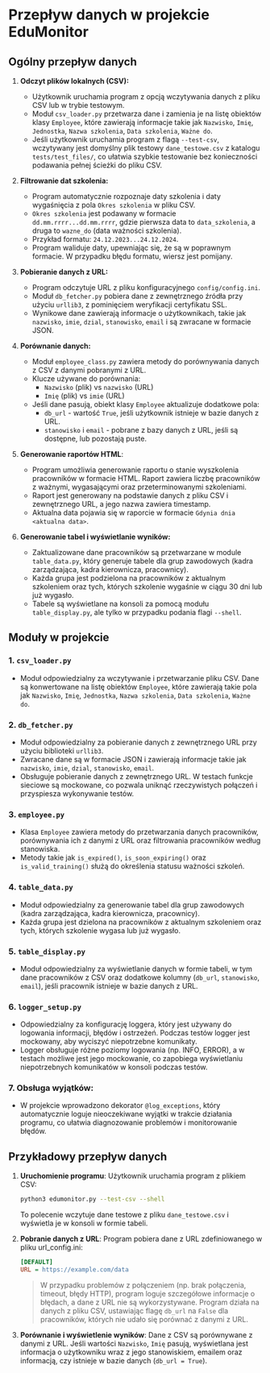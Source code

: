 <!--edumonitor/docs/data_flow.md-->

# Przepływ danych w projekcie EduMonitor

## Ogólny przepływ danych

1. **Odczyt plików lokalnych (CSV):**
    - Użytkownik uruchamia program z opcją wczytywania danych z pliku CSV lub w trybie testowym.
    - Moduł `csv_loader.py` przetwarza dane i zamienia je na listę obiektów klasy `Employee`, które zawierają informacje takie jak `Nazwisko`, `Imię`, `Jednostka`, `Nazwa szkolenia`, `Data szkolenia`, `Ważne do`.
    - Jeśli użytkownik uruchamia program z flagą `--test-csv`, wczytywany jest domyślny plik testowy `dane_testowe.csv` z katalogu `tests/test_files/`, co ułatwia szybkie testowanie bez konieczności podawania pełnej ścieżki do pliku CSV.

2. **Filtrowanie dat szkolenia:**
    - Program automatycznie rozpoznaje daty szkolenia i daty wygaśnięcia z pola `Okres szkolenia` w pliku CSV.
    - `Okres szkolenia` jest podawany w formacie `dd.mm.rrrr...dd.mm.rrrr`, gdzie pierwsza data to `data_szkolenia`, a druga to `wazne_do` (data ważności szkolenia).
    - Przykład formatu: `24.12.2023...24.12.2024`.
    - Program waliduje daty, upewniając się, że są w poprawnym formacie. W przypadku błędu formatu, wiersz jest pomijany.

3. **Pobieranie danych z URL:**
    - Program odczytuje URL z pliku konfiguracyjnego `config/config.ini`.
    - Moduł `db_fetcher.py` pobiera dane z zewnętrznego źródła przy użyciu `urllib3`, z pominięciem weryfikacji certyfikatu SSL.
    - Wynikowe dane zawierają informacje o użytkownikach, takie jak `nazwisko`, `imie`, `dzial`, `stanowisko`, `email` i są zwracane w formacie JSON.

4. **Porównanie danych:**
    - Moduł `employee_class.py` zawiera metody do porównywania danych z CSV z danymi pobranymi z URL.
    - Klucze używane do porównania:
        - `Nazwisko` (plik) vs `nazwisko` (URL)
        - `Imię` (plik) vs `imie` (URL)
    - Jeśli dane pasują, obiekt klasy `Employee` aktualizuje dodatkowe pola:
        - `db_url` - wartość `True`, jeśli użytkownik istnieje w bazie danych z URL.
        - `stanowisko` i `email` - pobrane z bazy danych z URL, jeśli są dostępne, lub pozostają puste.

5. **Generowanie raportów HTML**:
   - Program umożliwia generowanie raportu o stanie wyszkolenia pracowników w formacie HTML. Raport zawiera liczbę pracowników z ważnymi, wygasającymi oraz przeterminowanymi szkoleniami.
   - Raport jest generowany na podstawie danych z pliku CSV i zewnętrznego URL, a jego nazwa zawiera timestamp.
   - Aktualna data pojawia się w raporcie w formacie `Gdynia dnia <aktualna data>`.

6. **Generowanie tabel i wyświetlanie wyników:**
    - Zaktualizowane dane pracowników są przetwarzane w module `table_data.py`, który generuje tabele dla grup zawodowych (kadra zarządzająca, kadra kierownicza, pracownicy).
    - Każda grupa jest podzielona na pracowników z aktualnym szkoleniem oraz tych, których szkolenie wygaśnie w ciągu 30 dni lub już wygasło.
    - Tabele są wyświetlane na konsoli za pomocą modułu `table_display.py`, ale tylko w przypadku podania flagi `--shell`.

## Moduły w projekcie

### 1. `csv_loader.py`
- Moduł odpowiedzialny za wczytywanie i przetwarzanie pliku CSV. Dane są konwertowane na listę obiektów `Employee`, które zawierają takie pola jak `Nazwisko`, `Imię`, `Jednostka`, `Nazwa szkolenia`, `Data szkolenia`, `Ważne do`.

### 2. `db_fetcher.py`
- Moduł odpowiedzialny za pobieranie danych z zewnętrznego URL przy użyciu biblioteki `urllib3`.
- Zwracane dane są w formacie JSON i zawierają informacje takie jak `nazwisko`, `imie`, `dzial`, `stanowisko`, `email`.
- Obsługuje pobieranie danych z zewnętrznego URL. W testach funkcje sieciowe są mockowane, co pozwala uniknąć rzeczywistych połączeń i przyspiesza wykonywanie testów.

### 3. `employee.py`
- Klasa `Employee` zawiera metody do przetwarzania danych pracowników, porównywania ich z danymi z URL oraz filtrowania pracowników według stanowiska.
- Metody takie jak `is_expired()`, `is_soon_expiring()` oraz `is_valid_training()` służą do określenia statusu ważności szkoleń.

### 4. `table_data.py`
- Moduł odpowiedzialny za generowanie tabel dla grup zawodowych (kadra zarządzająca, kadra kierownicza, pracownicy).
- Każda grupa jest dzielona na pracowników z aktualnym szkoleniem oraz tych, których szkolenie wygasa lub już wygasło.

### 5. `table_display.py`
- Moduł odpowiedzialny za wyświetlanie danych w formie tabeli, w tym dane pracowników z CSV oraz dodatkowe kolumny (`db_url`, `stanowisko`, `email`), jeśli pracownik istnieje w bazie danych z URL.

### 6. `logger_setup.py`
- Odpowiedzialny za konfigurację loggera, który jest używany do logowania informacji, błędów i ostrzeżeń. Podczas testów logger jest mockowany, aby wyciszyć niepotrzebne komunikaty.
- Logger obsługuje różne poziomy logowania (np. INFO, ERROR), a w testach możliwe jest jego mockowanie, co zapobiega wyświetlaniu niepotrzebnych komunikatów w konsoli podczas testów.

### 7. Obsługa wyjątków:
- W projekcie wprowadzono dekorator `@log_exceptions`, który automatycznie loguje nieoczekiwane wyjątki w trakcie działania programu, co ułatwia diagnozowanie problemów i monitorowanie błędów.

## Przykładowy przepływ danych

1. **Uruchomienie programu**: Użytkownik uruchamia program z plikiem CSV:
    ```bash
    python3 edumonitor.py --test-csv --shell
    ```
    To polecenie wczytuje dane testowe z pliku `dane_testowe.csv` i wyświetla je w konsoli w formie tabeli.

2. **Pobranie danych z URL**: Program pobiera dane z URL zdefiniowanego w pliku url_config.ini:
    ```ini
    [DEFAULT]
    URL = https://example.com/data
    ```
    > W przypadku problemów z połączeniem (np. brak połączenia, timeout, błędy HTTP), program loguje szczegółowe informacje o błędach, a dane z URL nie są wykorzystywane. Program działa na danych z pliku CSV, ustawiając flagę `db_url` na `False` dla pracowników, których nie udało się porównać z danymi z URL.

3. **Porównanie i wyświetlenie wyników**: Dane z CSV są porównywane z danymi z URL. Jeśli wartości `Nazwisko`, `Imię` pasują, wyświetlana jest informacja o użytkowniku wraz z jego stanowiskiem, emailem oraz informacją, czy istnieje w bazie danych (`db_url = True`).
